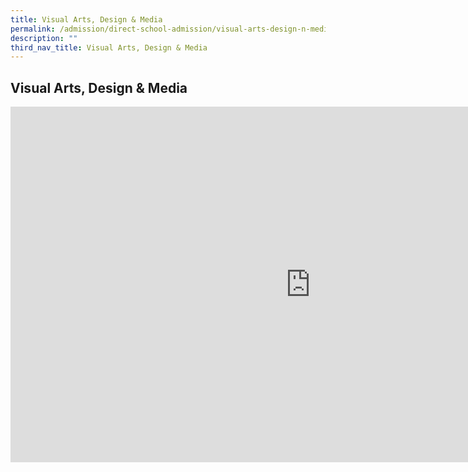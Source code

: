 ```yaml
---
title: Visual Arts, Design & Media
permalink: /admission/direct-school-admission/visual-arts-design-n-media/
description: ""
third_nav_title: Visual Arts, Design & Media
---
```

## Visual Arts, Design &amp; Media

<iframe allowfullscreen="true" height="569" width="960" frameborder="0" src="https://docs.google.com/presentation/d/e/2PACX-1vTcs8G7CxgMwxYs6kwbWy4srYQxuBxd9_VdKn01gRJxkI-J6CY9zYY0cJ7-kcvTxpCmCVmD94AgRrem/embed?start=true&amp;loop=true&amp;delayms=3000"></iframe>


